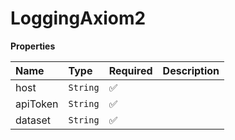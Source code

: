 # LoggingAxiom2

**Properties**

| Name     | Type     | Required | Description |
| :------- | :------- | :------- | :---------- |
| host     | `String` | ✅       |             |
| apiToken | `String` | ✅       |             |
| dataset  | `String` | ✅       |             |
